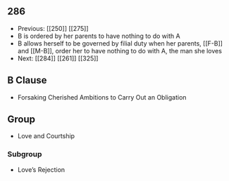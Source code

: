 ## 286
- Previous: [[250]] [[275]] 
- B is ordered by her parents to have nothing to do with A
- B allows herself to be governed by filial duty when her parents, [[F-B]] and [[M-B]], order her to have nothing to do with A, the man she loves
- Next: [[284]] [[261]] [[325]] 

## B Clause
- Forsaking Cherished Ambitions to Carry Out an Obligation

## Group
- Love and Courtship

### Subgroup
- Love’s Rejection

